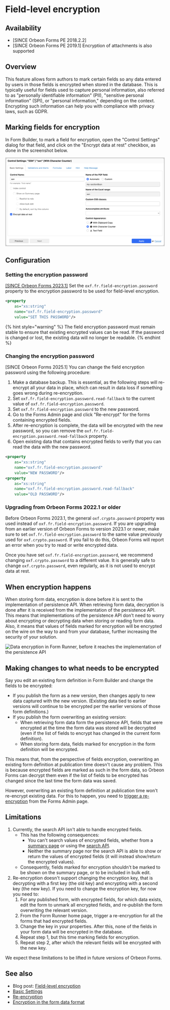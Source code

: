 # Field-level encryption

## Availability

- [SINCE Orbeon Forms PE 2018.2.2]
- [SINCE Orbeon Forms PE 2019.1] Encryption of attachments is also supported

## Overview

This feature allows form authors to mark certain fields so any data entered by users in those fields is encrypted when stored in the database. This is typically useful for fields used to capture personal information, also referred to as "personally identifiable information" (PII), "sensitive personal information" (SPI), or "personal information," depending on the context. Encrypting such information can help you with compliance with privacy laws, such as GDPR.

## Marking fields for encryption

In Form Builder, to mark a field for encryption, open the "Control Settings" dialog for that field, and click on the "Encrypt data at rest" checkbox, as done in the screenshot below.

![Checkbox to mark field for encryption](images/field-level-encryption-ssn.png)

## Configuration

### Setting the encryption password 

[\[SINCE Orbeon Forms 2023.1\]](/release-notes/orbeon-forms-2023.1.md) Set the `oxf.fr.field-encryption.password` property to the encryption password to be used for field-level encryption.

```xml
<property
	as="xs:string"
	name="oxf.fr.field-encryption.password"
	value="SET THIS PASSWORD"/>
```

{% hint style="warning" %}
The field encryption password must remain stable to ensure that existing encrypted values can be read. If the password is changed or lost, the existing data will no longer be readable.
{% endhint %}

### Changing the encryption password 
 
[SINCE Orbeon Forms 2025.1] You can change the field encryption password using the following procedure:

1. Make a database backup. This is essential, as the following steps will re-encrypt all your data in place, which can result in data loss if something goes wrong during re-encryption.  
2. Set `oxf.fr.field-encryption.password.read-fallback` to the current value of `oxf.fr.field-encryption.password`.  
3. Set `oxf.fr.field-encryption.password` to the new password.  
4. Go to the Forms Admin page and click "Re-encrypt" for the forms containing encrypted fields.  
5. After re-encryption is complete, the data will be encrypted with the new password, so you can remove the `oxf.fr.field-encryption.password.read-fallback` property.  
6. Open existing data that contains encrypted fields to verify that you can read the data with the new password.

```xml
<property
	as="xs:string"
	name="oxf.fr.field-encryption.password"
	value="NEW PASSWORD"/>
<property
	as="xs:string"
	name="oxf.fr.field-encryption.password.read-fallback"
	value="OLD PASSWORD"/>
```

### Upgrading from Orbeon Forms 2022.1 or older

Before Orbeon Forms 2023.1, the general `oxf.crypto.password` property was used instead of `oxf.fr.field-encryption.password`. If you are upgrading from an earlier version of Orbeon Forms to version 2023.1 or newer, make sure to set `oxf.fr.field-encryption.password` to the same value previously used for `oxf.crypto.password`. If you fail to do this, Orbeon Forms will report an error when you try to read or write encrypted data.

Once you have set `oxf.fr.field-encryption.password`, we recommend changing `oxf.crypto.password` to a different value. It is generally safe to change `oxf.crypto.password`, even regularly, as it is not used to encrypt data at rest.

## When encryption happens

When storing form data, encryption is done before it is sent to the implementation of persistence API. When retrieving form data, decryption is done after it is received from the implementation of the persistence API. This means that implementations of the persistence API don't need to worry about encrypting or decrypting data when storing or reading form data. Also, it means that values of fields marked for encryption will be encrypted on the wire on the way to and from your database, further increasing the security of your solution.

![Data encryption in Form Runner, before it reaches the implementation of the persistence API](images/field-level-encryption-when.png)

## Making changes to what needs to be encrypted

Say you edit an existing form definition in Form Builder and change the fields to be encrypted:

- If you publish the form as a new version, then changes apply to new data captured with the new version. (Existing data tied to earlier versions will continue to be encrypted per the earlier versions of those form definitions.)
- If you publish the form overwriting an existing version:
    - When retrieving form data form the persistence API, fields that were encrypted at the time the form data was stored will be decrypted (even if the list of fields to encrypt has changed in the current form definition).
    - When storing form data, fields marked for encryption in the form definition will be encrypted.

This means that, from the perspective of fields encryption, overwriting an existing form definition at publication time doesn't cause any problem. This is because encrypted fields are marked as such in the form data, so Orbeon Forms can decrypt them even if the list of fields to be encrypted has changed since the last time the form data was saved.

However, overwriting an existing form definition at publication time won't re-encrypt existing data. For this to happen, you need to [trigger a re-encryption](/form-runner/feature/forms-admin-page.md#re-encryption) from the Forms Admin page.

## Limitations

1. Currently, the search API isn't able to handle encrypted fields.
	- This has the following consequences:
		- You can't search values of encrypted fields, whether from a [summary page](summary-page.md) or using the [search API](../form-runner/api/persistence/search.md).
		- Neither the summary page nor the search API is able to show or return the values of encrypted fields (it will instead show/return the encrypted values).
	- Consequently, fields marked for encryption shouldn't be marked to be shown on the summary page, or to be included in bulk edit.
2. Re-encryption doesn't support changing the encryption key, that is decrypting with a first key (the old key) and encrypting with a second key (the new key). If you need to change the encryption key, for now you need to:
	1. For any published form, with encrypted fields, for which data exists, edit the form to unmark all encrypted fields, and re-publish the form overwriting the relevant version.
	2. From the Form Runner home page, trigger a re-encryption for all the forms that had encrypted fields.
	3. Change the key in your properties. After this, none of the fields in your form data will be encrypted in the database.
	4. Repeat step 1, but this time marking fields for encryption.
	5. Repeat step 2, after which the relevant fields will be encrypted with the new key.

We expect these limitations to be lifted in future versions of Orbeon Forms.

## See also 

- Blog post: [Field-level encryption](https://blog.orbeon.com/2019/04/field-level-encryption.html)
- [Basic Settings](/form-builder/control-settings.md)
- [Re-encryption](/form-runner/feature/forms-admin-page.md#re-encryption)
- [Encryption in the form data format](/form-runner/data-format/form-data.md#encryption)
